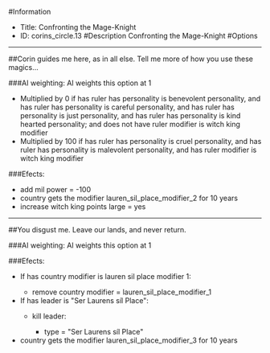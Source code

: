 #Information
 - Title: Confronting the Mage-Knight
 - ID: corins_circle.13
#Description
Confronting the Mage-Knight
#Options

___
##Corin guides me here, as in all else. Tell me more of how you use these magics...

###AI weighting:
AI weights this option at 1
 - Multiplied by 0 if has ruler has personality is benevolent personality, and has ruler has personality is careful personality, and has ruler has personality is just personality, and has ruler has personality is kind hearted personality; and does not have ruler modifier is witch king modifier
 - Multiplied by 100 if has ruler has personality is cruel personality, and has ruler has personality is malevolent personality, and has ruler modifier is witch king modifier


###Efects:<ul><li>add mil power = -100</li><li>country gets the modifier lauren_sil_place_modifier_2 for 10 years</li><li>increase witch king points large = yes</li></ul>

___
##You disgust me. Leave our lands, and never return.

###AI weighting:
AI weights this option at 1


###Efects:<ul><li>If has country modifier is lauren sil place modifier 1:</li><ul><li>remove country modifier = lauren_sil_place_modifier_1</li></ul><li>If has leader is "Ser Laurens síl Place":</li><ul><li>kill leader:</li><ul><li>type = "Ser Laurens síl Place"</li></ul></ul><li>country gets the modifier lauren_sil_place_modifier_3 for 10 years</li></ul>
